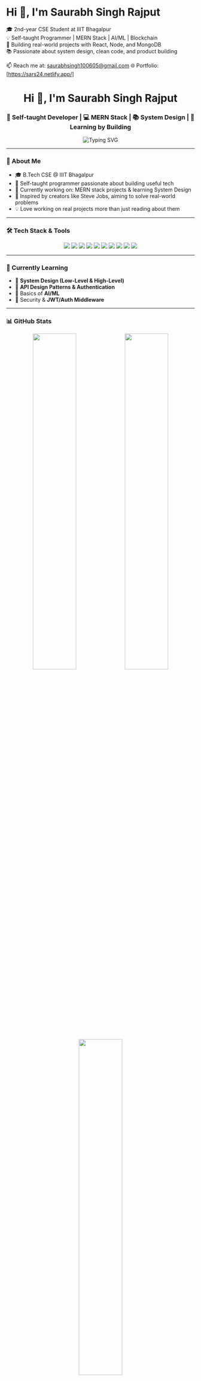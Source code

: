 # Hi 👋, I'm Saurabh Singh Rajput

🎓 2nd-year CSE Student at IIIT Bhagalpur  
💡 Self-taught Programmer | MERN Stack | AI/ML | Blockchain  
🚀 Building real-world projects with React, Node, and MongoDB  
📚 Passionate about system design, clean code, and product building

📫 Reach me at: saurabhsingh100605@gmail.com
🌐 Portfolio: [https://sars24.netlify.app/]



<h1 align="center">Hi 👋, I'm Saurabh Singh Rajput</h1>
<h3 align="center">🚀 Self-taught Developer | 💻 MERN Stack | 📚 System Design | 🧠 Learning by Building</h3>

<p align="center">
  <img src="https://readme-typing-svg.herokuapp.com?font=Fira+Code&size=22&duration=3000&pause=1000&center=true&vCenter=true&width=460&lines=CSE+Student+%40+IIIT+Bhagalpur;Full-Stack+MERN+Developer;Building+Real+World+Projects;Loves+Low+Level+System+Design;AI+%2F+ML+Explorer" alt="Typing SVG" />
</p>

---

### 🧠 About Me

- 🎓  B.Tech CSE @ IIIT Bhagalpur  
- 🧰 Self-taught programmer passionate about building useful tech  
- 🔨 Currently working on: MERN stack projects & learning System Design  
- 🚀 Inspired by creators like Steve Jobs, aiming to solve real-world problems  
- 💡 Love working on real projects more than just reading about them  

---

### 🛠️ Tech Stack & Tools

<p align="center">
  <img src="https://img.shields.io/badge/-HTML5-E34F26?style=for-the-badge&logo=html5&logoColor=white"/>
  <img src="https://img.shields.io/badge/-CSS3-1572B6?style=for-the-badge&logo=css3&logoColor=white"/>
  <img src="https://img.shields.io/badge/-JavaScript-F7DF1E?style=for-the-badge&logo=javascript&logoColor=black"/>
  <img src="https://img.shields.io/badge/-Node.js-339933?style=for-the-badge&logo=nodedotjs&logoColor=white"/>
  <img src="https://img.shields.io/badge/-Express.js-000000?style=for-the-badge&logo=express&logoColor=white"/>
  <img src="https://img.shields.io/badge/-MongoDB-47A248?style=for-the-badge&logo=mongodb&logoColor=white"/>
  <img src="https://img.shields.io/badge/-React-61DAFB?style=for-the-badge&logo=react&logoColor=black"/>
  <img src="https://img.shields.io/badge/-C++-00599C?style=for-the-badge&logo=c%2B%2B&logoColor=white"/>
  <img src="https://img.shields.io/badge/-Git-F05032?style=for-the-badge&logo=git&logoColor=white"/>
  <img src="https://img.shields.io/badge/-VS%20Code-007ACC?style=for-the-badge&logo=visual-studio-code&logoColor=white"/>
</p>

---

### 📘 Currently Learning

- 🧱 **System Design (Low-Level & High-Level)**  
- 🔗 **API Design Patterns & Authentication**  
- 🤖 Basics of **AI/ML**  
- 🔐 Security & **JWT/Auth Middleware**

---

### 📊 GitHub Stats

<p align="center">
  <img src="https://github-readme-stats.vercel.app/api?username=DevSars24&show_icons=true&theme=radical" width="48%"/>
  <img src="https://streak-stats.demolab.com/?user=DevSars24&theme=radical" width="48%"/>
</p>

<p align="center">
  <img src="https://github-readme-stats.vercel.app/api/top-langs/?username=DevSars24&layout=compact&theme=radical" width="48%"/>
</p>

---

### 📦 Projects Worth Exploring

- 🔐 [MERN Authentication & Authorization](https://github.com/DevSars24/MERN-Authentication-Authorization)
- 🏥 [Hospital Management System](https://github.com/DevSars24/Hospital-management-system)
- 💸 [Razorpay Payment Gateway](https://github.com/DevSars24/payment-gateway)
- 🏦 [Banking System CLI](https://github.com/DevSars24/banking-system)
- 🌐 [Portfolio Front Page - React](https://github.com/DevSars24/portfolio-front-page-REACT-)

---

### 📫 Let’s Connect

<p align="left">
  <a href="mailto:saurabhsingh100605@gmail.com"><img src="https://img.shields.io/badge/Gmail-D14836?style=for-the-badge&logo=gmail&logoColor=white"/></a>
  <a href="https://www.linkedin.com/in/saurabh-singh-25639a306"><img src="https://img.shields.io/badge/LinkedIn-blue?style=for-the-badge&logo=linkedin&logoColor=white"/></a>
  <a href="https://x.com/SaurabhSin15850"><img src="https://img.shields.io/badge/Twitter-1DA1F2?style=for-the-badge&logo=twitter&logoColor=white"/></a>
  <a href="https://sars24.netlify.app"><img src="https://img.shields.io/badge/Portfolio-222222?style=for-the-badge&logo=vercel&logoColor=white"/></a>
</p>

---

<p align="center">
  <img src="https://quotes-github-readme.vercel.app/api?type=horizontal&theme=radical"/>
</p>
